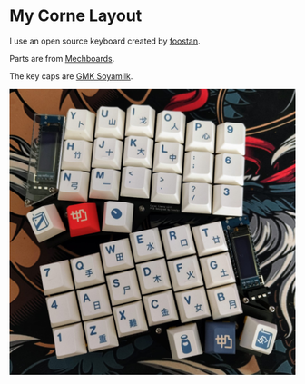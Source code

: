 # My Corne Layout
I use an open source keyboard created by [foostan](https://github.com/foostan/crkbd).

Parts are from [Mechboards](https://mechboards.co.uk/products/helidox-corne-kit?variant=40391708082381#full-description).

The key caps are [GMK Soyamilk](https://cannonkeys.com/products/gmk-soyamilk).

![keyboard.jpg](keyboard.jpg)
